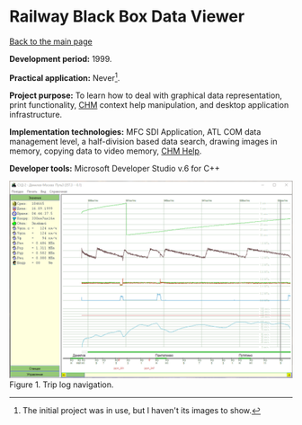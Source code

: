 # Railway Black Box Data Viewer

[Back to the main page](../../README.md)

**Development period:** 1999.

**Practical application:** Never[^1].

**Project purpose:** To learn how to deal with graphical data representation, print functionality, [CHM](https://learn.microsoft.com/en-us/dynamicsax-2012/appuser-itpro/deprecated-chm-help-files) context help manipulation, and desktop application infrastructure.

**Implementation technologies:** MFC SDI Application, ATL COM data management level, a half-division based data search, drawing images in memory, copying data to video memory, [CHM Help](https://learn.microsoft.com/en-us/dynamicsax-2012/appuser-itpro/deprecated-chm-help-files).

**Developer tools:** Microsoft Developer Studio v.6 for C++


![The trip graph navigation](TripExplore.gif)<br>
Figure 1. Trip log navigation.

[^1]: The initial project was in use, but I haven't its images to show.

